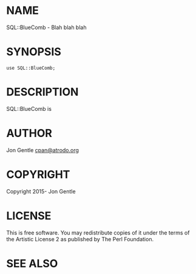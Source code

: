 # NAME

SQL::BlueComb - Blah blah blah

# SYNOPSIS

    use SQL::BlueComb;

# DESCRIPTION

SQL::BlueComb is

# AUTHOR

Jon Gentle <cpan@atrodo.org>

# COPYRIGHT

Copyright 2015- Jon Gentle

# LICENSE

This is free software. You may redistribute copies of it under the terms of the Artistic License 2 as published by The Perl Foundation.

# SEE ALSO
